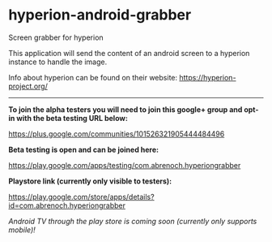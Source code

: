 # hyperion-android-grabber
Screen grabber for hyperion

This application will send the content of an android screen to a hyperion instance to handle the image.

Info about hyperion can be found on their website: 
https://hyperion-project.org/

---

**To join the alpha testers you will need to join this google+ group and opt-in with the beta testing URL below:**

https://plus.google.com/communities/101526321905444484496

**Beta testing is open and can be joined here:**

https://play.google.com/apps/testing/com.abrenoch.hyperiongrabber

**Playstore link (currently only visible to testers):**

https://play.google.com/store/apps/details?id=com.abrenoch.hyperiongrabber

_Android TV through the play store is coming soon (currently only supports mobile)!_
